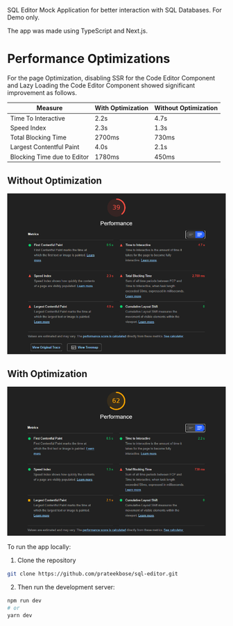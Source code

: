 SQL Editor Mock Application for better interaction with SQL Databases. For Demo only.

The app was made using TypeScript and Next.js.

# Performance Optimizations
For the page Optimization, disabling SSR for the Code Editor Component and Lazy Loading the Code Editor Component showed significant improvement as follows.

| Measure | With Optimization | Without Optimization |
|---------|-------------------|----------------------|
| Time To Interactive | 2.2s | 4.7s |
| Speed Index | 2.3s | 1.3s |
| Total Blocking Time | 2700ms | 730ms |
| Largest Contentful Paint | 4.0s | 2.1s |
| Blocking Time due to Editor | 1780ms | 450ms |

## Without Optimization
![results without optimization](./images/image2.png)

## With Optimization
![results with optimization](./images/image1.png)

To run the app locally:

1. Clone the repository

```bash
git clone https://github.com/prateekbose/sql-editor.git
```

2. Then run the development server:

```bash
npm run dev
# or
yarn dev
```

